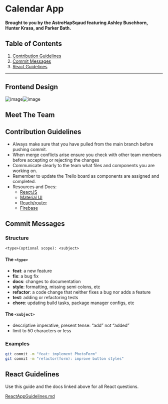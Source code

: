# Calendar App

**Brought to you by the AstroHapSqaud featuring Ashley Buschhorn, Hunter Krasa, and Parker Bath.**

## Table of Contents

1. [Contribution Guidelines](#contribution-guidelines)
2. [Commit Messages](#commit-messages)
3. [React Guidelines](#react-guidelines)

---

## Frontend Design
![image](https://user-images.githubusercontent.com/45578338/208450574-af42929b-b47e-449a-8fef-fc6d0e88b84d.png)![image](https://user-images.githubusercontent.com/45578338/208450696-c2204c11-2e83-44b9-b7c6-237c6d8faa4c.png)



## Meet The Team


## Contribution Guidelines

- Always make sure that you have pulled from the main branch before pushing commit.
- When merge conflicts arise ensure you check with other team members before accepting or rejecting the changes
- Communicate clearly to the team what files and components you are working on.
- Remember to update the Trello board as components are assigned and completed.
- Resources and Docs:
  - [ReactJS](https://reactjs.org/docs/getting-started.html)
  - [Material UI](https://material-ui.com/)
  - [Reach/router](https://reach.tech/router/)
  - [Firebase](https://firebase.google.com/docs)

## Commit Messages

### Structure

`<type>(optional scope): <subject>`

#### The `<type>`

- **feat**: a new feature
- **fix**: a bug fix
- **docs**: changes to documentation
- **style**: formatting, missing semi colons, etc
- **refactor**: a code change that neither fixes a bug nor adds a feature
- **test**: adding or refactoring tests
- **chore**: updating build tasks, package manager configs, etc

#### The `<subject>`

- descriptive imperative, present tense: “add” not “added”
- limit to 50 characters or less

### Examples

```bash
git commit -m "feat: implement PhotoForm"
git commit -m "refactor(form): improve button styles"
```

## React Guidelines

Use this guide and the docs linked above for all React questions.

[ReactAppGuidelines.md](ReactGuidelines.md)
